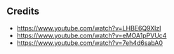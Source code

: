 ## Credits
* https://www.youtube.com/watch?v=LHBE6Q9XlzI
* https://www.youtube.com/watch?v=eMOA1pPVUc4
* https://www.youtube.com/watch?v=7eh4d6sabA0
